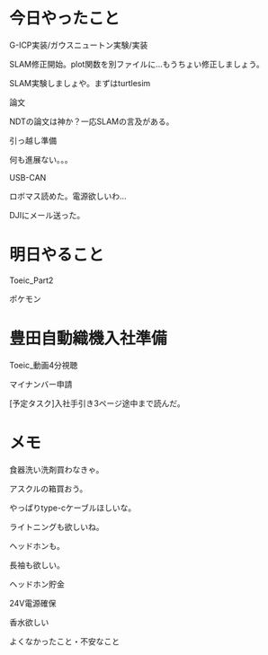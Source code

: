 # 今日やったこと
G-ICP実装/ガウスニュートン実験/実装

SLAM修正開始。plot関数を別ファイルに...もうちょい修正しましょう。

SLAM実験しましょや。まずはturtlesim

論文

NDTの論文は神か？一応SLAMの言及がある。

引っ越し準備

何も進展ない。。。

USB-CAN

ロボマス読めた。電源欲しいわ...

DJIにメール送った。

# 明日やること
Toeic_Part2

ポケモン


# 豊田自動織機入社準備
Toeic_動画4分視聴

マイナンバー申請

[予定タスク]入社手引き3ページ途中まで読んだ。

# メモ
食器洗い洗剤買わなきゃ。

アスクルの箱買おう。

やっぱりtype-cケーブルほしいな。

ライトニングも欲しいね。

ヘッドホンも。

長袖も欲しい。

ヘッドホン貯金

24V電源確保

香水欲しい

よくなかったこと・不安なこと

